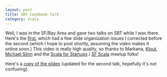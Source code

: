 ```yaml
---
layout: post
title: SBT Cookbook Talk
category: scala
---
```


Well, I was in the SF/Bay Area and gave two talks on SBT while I was there.   Here's the [first](http://www.youtube.com/watch?v=V2rl62CZPVc), which had a few slide organization issues I corrected before the second (which I hope to post shortly, assuming the video makes it online soon.)  This video is really high quality, so thanks to Markana, [Klout](http://klout.com), [Michael Slinn](http://www.twitter.com/mslinn) and the [Scala for Startups](ttp://www.meetup.com/Scala-for-startups) / [SF Scala](http://www.meetup.com/SF-Scala/) meetup folks!

Here's a [copy of the slides](https://docs.google.com/present/view?id=dfqn4jb_115x89dq2dg) (updated for the second talk, hopefully it's not confusing).


